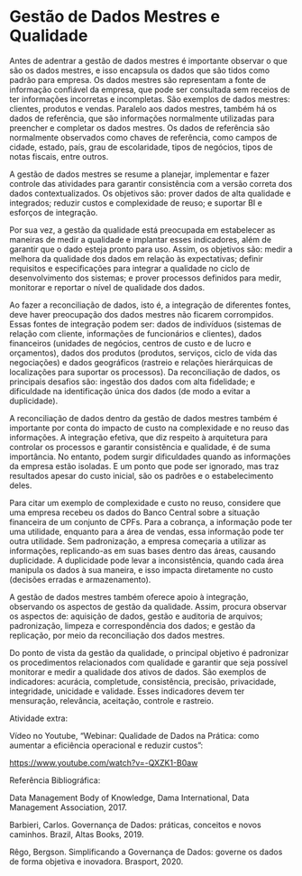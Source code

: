 # Gestão de Dados Mestres e Qualidade

Antes de adentrar a gestão de dados mestres é importante observar o que são os dados mestres, e isso encapsula os dados que são tidos como padrão para empresa. Os dados mestres são representam a fonte de informação confiável da empresa, que pode ser consultada sem receios de ter informações incorretas e incompletas. São exemplos de dados mestres: clientes, produtos e vendas. Paralelo aos dados mestres, também há os dados de referência, que são informações normalmente utilizadas para preencher e completar os dados mestres. Os dados de referência são normalmente observados como chaves de referência, como campos de cidade, estado, país, grau de escolaridade, tipos de negócios, tipos de notas fiscais, entre outros.

A gestão de dados mestres se resume a planejar, implementar e fazer controle das atividades para garantir consistência com a versão correta dos dados contextualizados. Os objetivos são: prover dados de alta qualidade e integrados; reduzir custos e complexidade de reuso; e suportar BI e esforços de integração.

Por sua vez, a gestão da qualidade está preocupada em estabelecer as maneiras de medir a qualidade e implantar esses indicadores, além de garantir que o dado esteja pronto para uso. Assim, os objetivos são: medir a melhora da qualidade dos dados em relação às expectativas; definir requisitos e especificações para integrar a qualidade no ciclo de desenvolvimento dos sistemas; e prover processos definidos para medir, monitorar e reportar o nível de qualidade dos dados.

Ao fazer a reconciliação de dados, isto é, a integração de diferentes fontes, deve haver preocupação dos dados mestres não ficarem corrompidos. Essas fontes de integração podem ser: dados de indivíduos (sistemas de relação com cliente, informações de funcionários e clientes), dados financeiros (unidades de negócios, centros de custo e de lucro e orçamentos), dados dos produtos (produtos, serviços, ciclo de vida das negociações) e dados geográficos (rastreio e relações hierárquicas de localizações para suportar os processos). Da reconciliação de dados, os principais desafios são: ingestão dos dados com alta fidelidade; e dificuldade na identificação única dos dados (de modo a evitar a duplicidade).

A reconciliação de dados dentro da gestão de dados mestres também é importante por conta do impacto de custo na complexidade e no reuso das informações. A integração efetiva, que diz respeito à arquitetura para controlar os processos e garantir consistência e qualidade, é de suma importância. No entanto, podem surgir dificuldades quando as informações da empresa estão isoladas. E um ponto que pode ser ignorado, mas traz resultados apesar do custo inicial, são os padrões e o estabelecimento deles.

Para citar um exemplo de complexidade e custo no reuso, considere que uma empresa recebeu os dados do Banco Central sobre a situação financeira de um conjunto de CPFs. Para a cobrança, a informação pode ter uma utilidade, enquanto para a área de vendas, essa informação pode ter outra utilidade. Sem padronização, a empresa começaria a utilizar as informações, replicando-as em suas bases dentro das áreas, causando duplicidade. A duplicidade pode levar a inconsistência, quando cada área manipula os dados à sua maneira, e isso impacta diretamente no custo (decisões erradas e armazenamento).

A gestão de dados mestres também oferece apoio à integração, observando os aspectos de gestão da qualidade. Assim, procura observar os aspectos de: aquisição de dados, gestão e auditoria de arquivos; padronização, limpeza e correspondência dos dados; e gestão da replicação, por meio da reconciliação dos dados mestres.

Do ponto de vista da gestão da qualidade, o principal objetivo é padronizar os procedimentos relacionados com qualidade e garantir que seja possível monitorar e medir a qualidade dos ativos de dados. São exemplos de indicadores: acurácia, completude, consistência, precisão, privacidade, integridade, unicidade e validade. Esses indicadores devem ter mensuração, relevância, aceitação, controle e rastreio.

 

 

Atividade extra:

Vídeo no Youtube, “Webinar: Qualidade de Dados na Prática: como aumentar a eficiência operacional e reduzir custos”:

https://www.youtube.com/watch?v=-QXZK1-B0aw

 

 

Referência Bibliográfica:

Data Management Body of Knowledge, Dama International, Data Management Association, 2017.

Barbieri, Carlos. Governança de Dados: práticas, conceitos e novos caminhos. Brazil, Altas Books, 2019.

Rêgo, Bergson. Simplificando a Governança de Dados: governe os dados de forma objetiva e inovadora. Brasport, 2020.